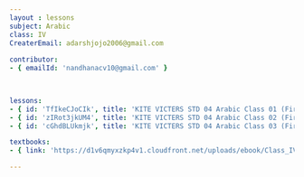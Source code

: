 ```yaml
--- 
layout : lessons 
subject: Arabic
class: IV
CreaterEmail: adarshjojo2006@gmail.com
 
contributor: 
- { emailId: 'nandhanacv10@gmail.com' }


 
lessons: 
- { id: 'TfIkeCJoCIk', title: 'KITE VICTERS STD 04 Arabic Class 01 (First Bell-ഫസ്റ്റ് ബെല്‍)' }
- { id: 'zIRot3jkUM4', title: 'KITE VICTERS STD 04 Arabic Class 02 (First Bell-ഫസ്റ്റ് ബെല്‍)' }
- { id: 'cGhdBLUkmjk', title: 'KITE VICTERS STD 04 Arabic Class 03 (First Bell-ഫസ്റ്റ് ബെല്‍)' }

textbooks:
- { link: 'https://d1v6qmyxzkp4v1.cloudfront.net/uploads/ebook/Class_IV/KeralaReaderArabic/KeralaReaderArabic.pdf', title: 'Arabic' , medium: ' ' }

--- 
```


